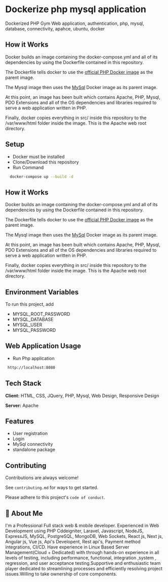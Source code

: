 
# Dockerize php mysql application

Dockerized PHP Gym Web application, authentication, php, mysql, database, connectivity, apahce, ubuntu, docker

## How it Works
Docker builds an image containing the docker-compose.yml and all of its dependencies by using the Dockerfile contained in this repository.

The Dockerfile tells docker to use the [official PHP Docker image](https://hub.docker.com/_/php/) as the parent image.

The Mysql image then uses the [MySql](https://hub.docker.com/_/mysql) Docker image as its parent image.

At this point, an image has been built which contains Apache, PHP, Mysql, PDO Extensions and all of the OS dependencies and libraries required to serve a web application written in PHP.

Finally, docker copies everything in src/ inside this repository to the /var/www/html folder inside the image. This is the Apache web root directory.
## Setup
* Docker must be installed
* Clone/Download this repository 
* Run Command
```bash
  docker-compose up --build -d
```
## How it Works
Docker builds an image containing the docker-compose.yml and all of its dependencies by using the Dockerfile contained in this repository.

The Dockerfile tells docker to use the [official PHP Docker image](https://hub.docker.com/_/php/) as the parent image.

The Mysql image then uses the [MySql](https://hub.docker.com/_/mysql) Docker image as its parent image.

At this point, an image has been built which contains Apache, PHP, Mysql, PDO Extensions and all of the OS dependencies and libraries required to serve a web application written in PHP.

Finally, docker copies everything in src/ inside this repository to the /var/www/html folder inside the image. This is the Apache web root directory.
## Environment Variables

To run this project, add 
* MYSQL_ROOT_PASSWORD
* MYSQL_DATABASE
* MYSQL_USER
* MYSQL_PASSWORD


## Web Application Usage
* Run Php application
 ```bash
  http://localhost:8080
```
## Tech Stack

**Client:** HTML, CSS, JQuery, PHP, Mysql, Web Design, Responsive Design

**Server:** Apache


## Features

- User registration
- Login
- MySql connectivity
- standalone package


## Contributing

Contributions are always welcome!

See `contributing.md` for ways to get started.

Please adhere to this project's `code of conduct`.


## 🚀 About Me
I'm a Professional Full stack web & mobile developer. Experienced in Web Development using PHP Cddeigniter, Laravel, Javascript, NodeJS, ExpressJS, MySQL, PostgreSQL, MongoDB, Web Sockets, React js, Next js, Angular js, Vue js, Api's Developent, Rest api's, Payment method integrations, CI/CD. Have experience in Linux Based Server Management(Cloud + Dedicated) with through hands-on experience in all levels of testing, including performance, functional, integration ,system , regression, and user acceptance testing.Supportive and enthusiastic team player dedicated to streamlining processes and efficiently resolving project issues.Willing to take ownership of core components.


